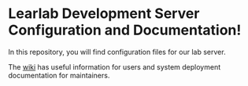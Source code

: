 # Learlab Development Server Configuration and Documentation!

In this repository, you will find configuration files for our lab server.

The [wiki](https://github.com/learlab/development-server/wiki) has useful information for users and system deployment documentation for maintainers.
